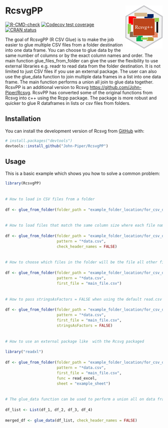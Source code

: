 
<!-- README.md is generated from README.Rmd. Please edit that file -->

# RcsvgPP <img src='man/figures/logo.png' align="right" height="138.5" /></a>

<!-- badges: start -->

[![R-CMD-check](https://github.com/John-Piper/RcsvgPP/workflows/R-CMD-check/badge.svg)](https://github.com/John-Piper/RcsvgPP/actions)
[![Codecov test
coverage](https://codecov.io/gh/John-Piper/RcsvgPP/branch/main/graph/badge.svg)](https://app.codecov.io/gh/John-Piper/RcsvgPP?branch=main)
[![CRAN
status](https://www.r-pkg.org/badges/version/RcsvgPP)](https://CRAN.R-project.org/package=RcsvgPP)
<!-- badges: end -->

The goal of RcsvgPP (R CSV Glue) is to make the job easier to glue
multiple CSV files from a folder destination into one data frame. You
can choose to glue data by the same number of columns or by the exact
column names and order. The main function glue_files_from_folder can
give the user the flexibility to use external libraries e.g. readr to
read data from the folder destination. It is not limited to just CSV
files if you use an external package. The user can also use the
glue_data function to join multiple data frames in a list into one data
frame. The main function performs a union all join to glue data
together. RcsvPP is an additional version to Rcsvg
<https://github.com/John-Piper/Rcsvg>. RcsvPP has converted some of the
original functions from Rcsvg into c++ using the Rcpp package. The
package is more robust and quicker to glue R dataframes in lists or csv
files from folders.

## Installation

You can install the development version of Rcsvg from
[GitHub](https://github.com/) with:

``` r
# install.packages("devtools")
devtools::install_github("John-Piper/RcsvgPP")
```

## Usage

This is a basic example which shows you how to solve a common problem:

``` r
library(RcsvgPP)


# How to load in CSV files from a folder

df <- glue_from_folder(folder_path = "example_folder_location/for_csv_data/")


# How to load files that match the same column size where each file name ends with data

df <- glue_from_folder(folder_path = "example_folder_location/for_csv_data/",
                       pattern = "*data.csv",
                       check_header_names = FALSE)


# How to choose which files in the folder will be the file all other files have to match to be glued

df <- glue_from_folder(folder_path = "example_folder_location/for_csv_data/",
                       pattern = "*data.csv",
                       first_file = "main_file.csv")


# How to pass stringsAsFactors = FALSE when using the default read.csv when loading CSV files from a folder

df <- glue_from_folder(folder_path = "example_folder_location/for_csv_data/",
                       pattern = "*data.csv",
                       first_file = "main_file.csv",
                       stringsAsFactors = FALSE)


# How to use an external package like  with the Rcsvg packaged

library("readxl")

df <- glue_from_folder(folder_path = "example_folder_location/for_csv_data/",
                       pattern = "*data.csv",
                       first_file = "main_file.csv",
                       func = read_excel,
                       sheet = "example_sheet")


# The glue_data function can be used to perform a union all on data frames in a list. Only the data frames that match the first data frame in the list will be glued together to make a single data frame.  The glue_from_folder function is wrapper around the glue_data function.

df_list <- List(df_1, df_2, df_3, df_4)

merged_df <- glue_data(df_list, check_header_names = FALSE)
```
